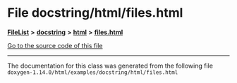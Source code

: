 

# File docstring/html/files.html



[**FileList**](files.md) **>** [**docstring**](dir_f54b3f89d2a276b23290ebd19e4625d6.md) **>** [**html**](dir_9a46af881e597caebb0f0e50a21edf6b.md) **>** [**files.html**](docstring_2html_2files_8html.md)

[Go to the source code of this file](docstring_2html_2files_8html_source.md)





































































------------------------------
The documentation for this class was generated from the following file `doxygen-1.14.0/html/examples/docstring/html/files.html`


